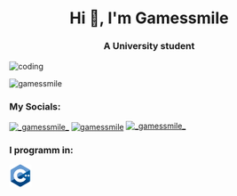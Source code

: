 <h1 align="center">Hi 👋, I'm Gamessmile</h1>
<h3 align="center">A University student</h3>

<img align="center" alt="coding" width="500" src=https://64.media.tumblr.com/ad0ebf01e41a015c039de09eba75e0ca/tumblr_oz6ok0UkdK1w4t58uo1_540.gif>

<p align="left"> <img src="https://komarev.com/ghpvc/?username=gamessmile&label=Profile%20views&color=0e75b6&style=flat" alt="gamessmile" /> </p>

<h3 align="left">My Socials:</h3>
<p align="left">
<a href="https://instagram.com/_gamessmile_" target="blank"><img align="center" src="https://raw.githubusercontent.com/rahuldkjain/github-profile-readme-generator/master/src/images/icons/Social/instagram.svg" alt="_gamessmile_" height="30" width="40" /></a>
<a href="https://www.youtube.com/c/gamessmile" target="blank"><img align="center" src="https://raw.githubusercontent.com/rahuldkjain/github-profile-readme-generator/master/src/images/icons/Social/youtube.svg" alt="gamessmile" height="30" width="40" /></a>
<a href="https://tiktok.com/@_gamessmile_" target="blank"><img align=center" src="https://cdn.icon-icons.com/icons2/2037/PNG/512/media_social_tiktok_icon_124256.png" alt="_gamessmile_" height="30" width"40" /></a>
</p>

<h3 align="left">I programm in:</h3>
<p align="left"> <a href="https://www.w3schools.com/cpp/" target="_blank" rel="noreferrer"> <img src="https://raw.githubusercontent.com/devicons/devicon/master/icons/cplusplus/cplusplus-original.svg" alt="cplusplus" width="40" height="40"/> </a> </p>
